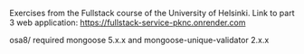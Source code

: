 Exercises from the Fullstack course of the University of Helsinki.
Link to part 3 web application: https://fullstack-service-pknc.onrender.com

osa8/ required mongoose 5.x.x and mongoose-unique-validator 2.x.x